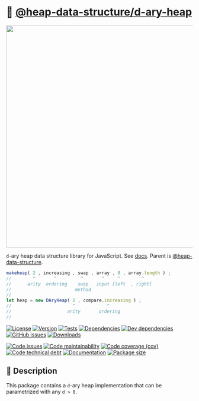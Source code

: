 :octopus:
[@heap-data-structure/d-ary-heap](https://heap-data-structure.github.io/d-ary-heap)
==

<p align="center">
<img src="https://raw.githubusercontent.com/heap-data-structure/d-ary-heap/main/media/sketch.svg" width="600">
</p>

`d`-ary heap data structure library for JavaScript.
See [docs](https://heap-data-structure.github.io/d-ary-heap).
Parent is [@heap-data-structure](https://github.com/heap-data-structure/about).

```js
makeheap( 2 , increasing , swap , array , 0 , array.length ) ;
//        ^       ^         ^       ^     ^        ^
//      arity  ordering    swap   input [left  , right[
//                        method
//
let heap = new DAryHeap( 2 , compare.increasing ) ;
//                       ^            ^
//                     arity       ordering
//
```

[![License](https://img.shields.io/github/license/heap-data-structure/d-ary-heap.svg)](https://raw.githubusercontent.com/heap-data-structure/d-ary-heap/main/LICENSE)
[![Version](https://img.shields.io/npm/v/@heap-data-structure/d-ary-heap.svg)](https://www.npmjs.org/package/@heap-data-structure/d-ary-heap)
[![Tests](https://img.shields.io/github/workflow/status/heap-data-structure/d-ary-heap/ci:test?event=push&label=tests)](https://github.com/heap-data-structure/d-ary-heap/actions/workflows/ci:test.yml?query=branch:main)
[![Dependencies](https://img.shields.io/david/heap-data-structure/d-ary-heap.svg)](https://david-dm.org/heap-data-structure/d-ary-heap)
[![Dev dependencies](https://img.shields.io/david/dev/heap-data-structure/d-ary-heap.svg)](https://david-dm.org/heap-data-structure/d-ary-heap?type=dev)
[![GitHub issues](https://img.shields.io/github/issues/heap-data-structure/d-ary-heap.svg)](https://github.com/heap-data-structure/d-ary-heap/issues)
[![Downloads](https://img.shields.io/npm/dm/@heap-data-structure/d-ary-heap.svg)](https://www.npmjs.org/package/@heap-data-structure/d-ary-heap)

[![Code issues](https://img.shields.io/codeclimate/issues/heap-data-structure/d-ary-heap.svg)](https://codeclimate.com/github/heap-data-structure/d-ary-heap/issues)
[![Code maintainability](https://img.shields.io/codeclimate/maintainability/heap-data-structure/d-ary-heap.svg)](https://codeclimate.com/github/heap-data-structure/d-ary-heap/trends/churn)
[![Code coverage (cov)](https://img.shields.io/codecov/c/gh/heap-data-structure/d-ary-heap/main.svg)](https://codecov.io/gh/heap-data-structure/d-ary-heap)
[![Code technical debt](https://img.shields.io/codeclimate/tech-debt/heap-data-structure/d-ary-heap.svg)](https://codeclimate.com/github/heap-data-structure/d-ary-heap/trends/technical_debt)
[![Documentation](https://heap-data-structure.github.io/d-ary-heap/badge.svg)](https://heap-data-structure.github.io/d-ary-heap/source.html)
[![Package size](https://img.shields.io/bundlephobia/minzip/@heap-data-structure/d-ary-heap)](https://bundlephobia.com/result?p=@heap-data-structure/d-ary-heap)

## :newspaper: Description
This package contains a `d`-ary heap implementation that can be parametrized
with any `d > 0`.
